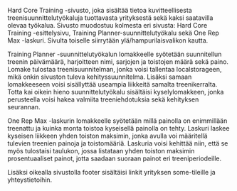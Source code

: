 Hard Core Training -sivusto, joka sisältää tietoa kuvitteellisesta treenisuunnittelutyökaluja tuottavasta yrityksestä sekä kaksi saatavilla olevaa työkalua.
Sivusto muodostuu kolmesta eri sivusta: Hard Core Training -esittelysivu, Training Planner-suunnittelutyökalu sekä One Rep Max -laskuri. Sivulta toiselle siirrytään ylä/hampurilaisvalikon kautta.

Training Planner -suunnittelutyökalun lomakkeelle syötetään suunnitellun treenin päivämäärä, harjoitteen nimi, sarjojen ja toistojen määrä sekä paino. Lomake tulostaa treenisuunnitelman, jonka voisi tallentaa localstorageen, mikä onkin sivuston tuleva kehityssuunnitelma. Lisäksi samaan lomakkeeseen voisi sisällyttää useampia liikkeitä samalta treenikerralta. Totta kai oikein hieno suunnittelutyökalu sisältäisi kyselylomakkeen, jonka perusteella voisi hakea valmiita treeniehdotuksia sekä kehityksen seurannan.

One Rep Max -laskurin lomakkeelle syötetään millä painolla on enimmillään treenattu ja kuinka monta toistoa kyseisellä painolla on tehty. Laskuri laskee kyseisen liikkeen yhden toiston maksimin, jonka avulla voi määritellä tulevien treenien painoja ja toistomääriä. 
Laskuria voisi kehittää niin, että se myös tulostaisi taulukon, jossa listataan yhden toiston maksimin prosentuaaliset painot, jotta saadaan suoraan painot eri treeniperiodeille.

Lisäksi oikealla sivustolla footer sisältäisi linkit yrityksen some-tileille ja yhteystietoihin.

